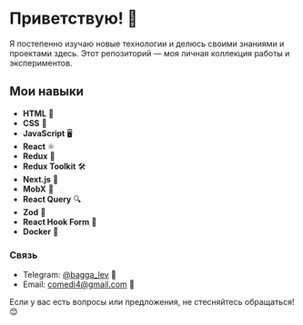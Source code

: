 # Приветствую! 👋

Я постепенно изучаю новые технологии и делюсь своими знаниями и проектами здесь. Этот репозиторий — моя личная коллекция работы и экспериментов.

## Мои навыки

- **HTML** 📄
- **CSS** 🎨
- **JavaScript** 🖥️
- **React** ⚛️
- **Redux** 🔄
- **Redux Toolkit** 🛠️
- **Next.js** 🚀
- **MobX** 🧩
- **React Query** 🔍
- **Zod** 🧩
- **React Hook Form** 📝
- **Docker** 🐋

### Связь

- Telegram: [@bagga_lev](https://t.me/bagga_lev) 📱
- Email: [comedi4@gmail.com](mailto:comedi4@gmail.com) 📧

Если у вас есть вопросы или предложения, не стесняйтесь обращаться! 😊
